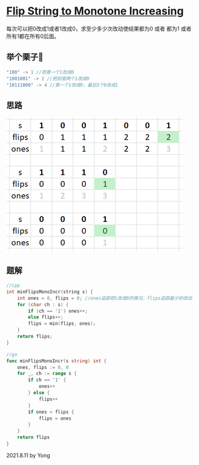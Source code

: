 # [Flip String to Monotone Increasing](https://leetcode.com/problems/flip-string-to-monotone-increasing/description/)

每次可以把0改成1或者1改成0，求至少多少次改动使结果都为0 或者 都为1 或者 所有1都在所有0后面。

## 举个栗子🌰
```java
"100" -> 1 //把第一个1改成0
"1001001" -> 2 //把前面两个1改成0
"10111000" -> 4 //第一个1改成0，最后3个0改成1
```

## 思路

![p926](/pictures/p926.jpg)

## 题解

```cpp
//cpp
int minFlipsMonoIncr(string s) {
    int ones = 0, flips = 0; //ones追踪把1改成0的情况，flips追踪最少的改动
    for (char ch : s) {
        if (ch == '1') ones++;
        else flips++;
        flips = min(flips, ones);
    }
    return flips;
}
```

```go
//go
func minFlipsMonoIncr(s string) int {
    ones, flips := 0, 0
    for _, ch := range s {
        if ch == '1' {
            ones++
        } else {
            flips++
        }
        if ones < flips {
            flips = ones
        }
    }
    return flips
}
```

2021.8.11 by Yong
